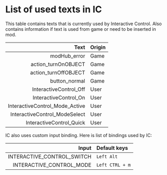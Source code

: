 # List of used texts in IC

This table contains texts that is currently used by Interactive Control. Also contains information if text is used from game or need to be inserted in mod.

| Text                           | Origin |
| ------------------------------:|:------ |
| modHub_error                   | Game   |
| action_turnOnOBJECT            | Game   |
| action_turnOffOBJECT           | Game   |
| button_normal                  | Game   |
| InteractiveControl_Off         | User   |
| InteractiveControl_On          | User   |
| InteractiveControl_Mode_Active | User   |
| InteractiveControl_ModeSelect  | User   |
| InteractiveControl_Quick       | User   |

IC also uses custom input binding. Here is list of bindings used by IC:

| Input                      | Default keys    |
| --------------------------:|:--------------- |
| INTERACTIVE_CONTROL_SWITCH | `Left Alt`      |
| INTERACTIVE_CONTROL_MODE   | `Left CTRL + m` |
